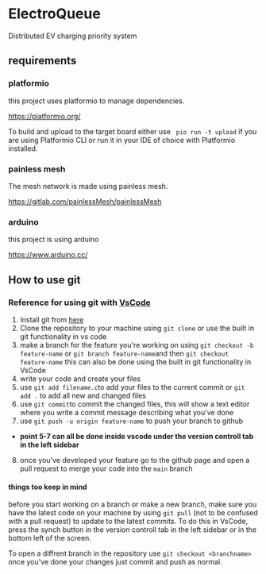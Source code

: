 # ElectroQueue
Distributed EV charging priority system 

## requirements 
### platformio
this project uses platformio to manage dependencies.

https://platformio.org/

To build and upload to the target board either use ``` pio run -t upload``` if you are using Platformio CLI or run it in your IDE of choice with Platformio installed.

### painless mesh 

The mesh network is made using painless mesh.

https://gitlab.com/painlessMesh/painlessMesh

### arduino 

this project is using arduino 

https://www.arduino.cc/

## How to use git 

### Reference for using git with [VsCode](https://code.visualstudio.com/docs/sourcecontrol/overview)

1. Install git from [here](https://git-scm.com/download)
2. Clone the repository to your machine using ```git clone```  or use the built in git functionality in vs code
3. make a branch for the feature you're working on using ```git checkout -b feature-name``` or ```git branch feature-name```and then ```git checkout feature-name``` this can also be done using the built in git functionality in VsCode
4. write your code and create your files
5. use ```git add filename.c```to add your files to the current commit or ```git add .``` to add all new and changed files
6. use ```git commit```to commit the changed files, this will show a text editor where you write a commit message describing what you've done
7. use ```git push -u origin feature-name``` to push your branch to github
* **point 5-7 can all be done inside vscode under the version controll tab in the left sidebar**
8. once you've developed your feature go to the github page and open a pull request to merge your code into the ```main``` branch

#### things too keep in mind

before you start working on a branch or make a new branch, make sure you have the latest code on your machine by using ```git pull``` (not to be confused with a pull request) to update to the latest commits. To do this in VsCode, press the synch button in the version controll tab in the left sidebar or in the bottom left of the screen.

To open a diffrent branch in the repository use ```git checkout <branchname> ```once you've done your changes just commit and push as normal.

